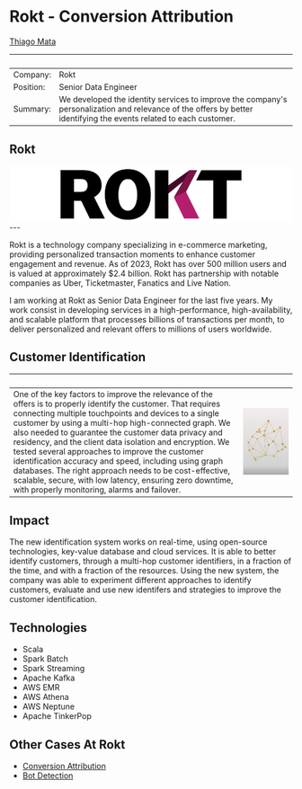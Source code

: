 # Rokt - Conversion Attribution

[Thiago Mata](../README.md)

| &nbsp;    | &nbsp;                                              |
|-----------|-----------------------------------------------------|
| Company:  | Rokt                                                |
| Position: | Senior Data Engineer                                |
| Summary:  | We developed the identity services to improve the company's personalization and relevance of the offers by better identifying the events related to each customer. |

##  Rokt

<div style="background-color: white; display: flex; justify-content: center; align-items: center; height: 100px;">
<img src="../img/rokt.svg" style="height:90px;"/>
</div>
---

Rokt is a technology company specializing in e-commerce marketing, providing personalized transaction moments to enhance customer engagement and revenue. As of 2023, Rokt has over 500 million users and is valued at approximately $2.4 billion. Rokt has partnership with notable companies as Uber, Ticketmaster, Fanatics and Live Nation.

I am working at Rokt as Senior Data Engineer for the last five years. My work consist in developing services in a high-performance, high-availability, and scalable platform that processes billions of transactions per month, to deliver personalized and relevant offers to millions of users worldwide.

## Customer Identification

| &nbsp; | &nbsp; |
|--------|--------|
| One of the key factors to improve the relevance of the offers is to properly identify the customer. That requires connecting multiple touchpoints and devices to a single customer by using a multi-hop high-connected graph. We also needed to guarantee the customer data privacy and residency, and the client data isolation and encryption. We tested several approaches to improve the customer identification accuracy and speed, including using graph databases. The right approach needs to be cost-effective, scalable, secure, with low latency, ensuring zero downtime, with properly monitoring, alarms and failover. | <img width="1000px" src="../img/identity.svg"> |

## Impact

The new identification system works on real-time, using open-source technologies, key-value database and cloud services. It is able to better identify customers, through a multi-hop customer identifiers, in a fraction of the time, and with a fraction of the resources. Using the new system, the company was able to experiment different approaches to identify customers, evaluate and use new identifers and strategies to improve the customer identification.

## Technologies

- Scala
- Spark Batch
- Spark Streaming
- Apache Kafka
- AWS EMR
- AWS Athena
- AWS Neptune
- Apache TinkerPop

## Other Cases At Rokt

- [Conversion Attribution](./rokt-attribution.md)
- [Bot Detection](./rokt-bot-detection.md)
